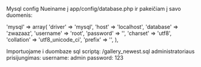 Mysql config
Nueiname į app/config/database.php ir pakeičiam į savo duomenis:

'mysql' => array(
	'driver'    => 'mysql',
	'host'      => 'localhost',
	'database'  => 'zwazaaz',
	'username'  => 'root',
	'password'  => '',
	'charset'   => 'utf8',
	'collation' => 'utf8_unicode_ci',
	'prefix'    => '',
),

Importuojame i duombaze sql scriptą: /gallery_newest.sql
administratoriaus prisijungimas:
username: admin
password: 123